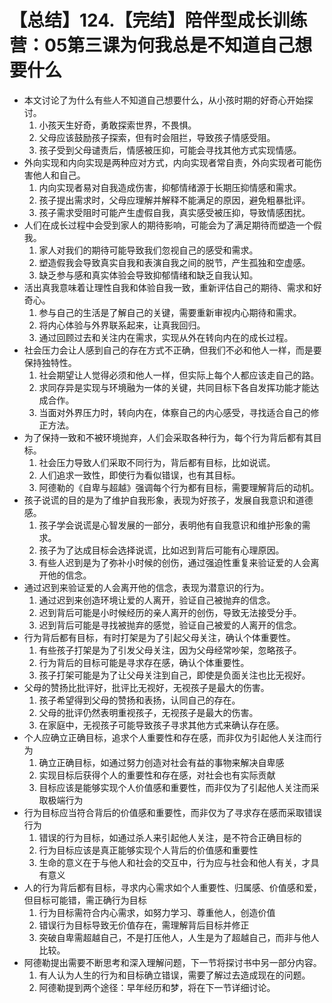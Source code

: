 # 【总结】124.【完结】陪伴型成长训练营：05第三课为何我总是不知道自己想要什么

-   本文讨论了为什么有些人不知道自己想要什么，从小孩时期的好奇心开始探讨。
    1.  小孩天生好奇，勇敢探索世界，不畏惧。
    2.  父母应该鼓励孩子探索，但有时会阻拦，导致孩子情感受阻。
    3.  孩子受到父母谴责后，情感被压抑，可能会寻找其他方式实现情感。
-   外向实现和内向实现是两种应对方式，内向实现者常自责，外向实现者可能伤害他人和自己。
    1.  内向实现者易对自我造成伤害，抑郁情绪源于长期压抑情感和需求。
    2.  孩子提出需求时，父母应理解并解释不能满足的原因，避免粗暴批评。
    3.  孩子需求受阻时可能产生虚假自我，真实感受被压抑，导致情感困扰。
-   人们在成长过程中会受到家人的期待影响，可能会为了满足期待而塑造一个假我。
    1.  家人对我们的期待可能导致我们忽视自己的感受和需求。
    2.  塑造假我会导致真实自我和表演自我之间的脱节，产生孤独和空虚感。
    3.  缺乏参与感和真实体验会导致抑郁情绪和缺乏自我认知。
-   活出真我意味着让理性自我和体验自我一致，重新评估自己的期待、需求和好奇心。
    1.  参与自己的生活是了解自己的关键，需要重新审视内心期待和需求。
    2.  将内心体验与外界联系起来，让真我回归。
    3.  通过回顾过去和关注内在需求，实现从外在转向内在的成长过程。
-   社会压力会让人感到自己的存在方式不正确，但我们不必和他人一样，而是要保持独特性。
    1.  社会期望让人觉得必须和他人一样，但实际上每个人都应该走自己的路。
    2.  求同存异是实现与环境融为一体的关键，共同目标下各自发挥功能才能达成合作。
    3.  当面对外界压力时，转向内在，体察自己的内心感受，寻找适合自己的修正方法。
-   为了保持一致和不被环境抛弃，人们会采取各种行为，每个行为背后都有其目标。
    1.  社会压力导致人们采取不同行为，背后都有目标，比如说谎。
    2.  人们追求一致性，即使行为看似错误，也有其目标。
    3.  阿德勒的《自卑与超越》强调每个行为都有目标，需要理解背后的动机。
-   孩子说谎的目的是为了维护自我形象，表现为好孩子，发展自我意识和道德感。
    1.  孩子学会说谎是心智发展的一部分，表明他有自我意识和维护形象的需求。
    2.  孩子为了达成目标会选择说谎，比如迟到背后可能有心理原因。
    3.  有些人迟到是为了弥补小时候的创伤，通过强迫性重复来验证爱的人会离开他的信念。
-   通过迟到来验证爱的人会离开他的信念，表现为潜意识的行为。
    1.  通过迟到来创造环境让爱的人离开，验证自己被抛弃的信念。
    2.  迟到背后可能是小时候经历的亲人离开的创伤，导致无法接受分手。
    3.  迟到背后可能是寻找被抛弃的感觉，验证自己被爱的人离开的信念。
-   行为背后都有目标，有时打架是为了引起父母关注，确认个体重要性。
    1.  有些孩子打架是为了引发父母关注，因为父母经常吵架，忽略孩子。
    2.  行为背后的目标可能是寻求存在感，确认个体重要性。
    3.  孩子打架可能是为了让父母关注到自己，即使是负面关注也比无视好。
-   父母的赞扬比批评好，批评比无视好，无视孩子是最大的伤害。
    1.  孩子希望得到父母的赞扬和表扬，认同自己的存在。
    2.  父母的批评仍然表明重视孩子，无视孩子是最大的伤害。
    3.  在家庭中，无视孩子可能导致孩子寻求其他方式来确认存在感。
-   个人应确立正确目标，追求个人重要性和存在感，而非仅为引起他人关注而行为
    1.  确立正确目标，如通过努力创造对社会有益的事物来解决自卑感
    2.  实现目标后获得个人的重要性和存在感，对社会也有实际贡献
    3.  目标应该是能够实现个人价值感和重要性，而非仅为了引起他人关注而采取极端行为
-   行为目标应当符合背后的价值感和重要性，而非仅为了寻求存在感而采取错误行为
    1.  错误的行为目标，如通过杀人来引起他人关注，是不符合正确目标的
    2.  行为目标应该是真正能够实现个人背后的价值感和重要性
    3.  生命的意义在于与他人和社会的交互中，行为应与社会和他人有关，才具有意义
-   人的行为背后都有目标，寻求内心需求如个人重要性、归属感、价值感和爱，但目标可能错，需正确行为目标
    1.  行为目标需符合内心需求，如努力学习、尊重他人，创造价值
    2.  错误行为目标导致无价值存在，需理解背后目标并修正
    3.  突破自卑需超越自己，不是打压他人，人生是为了超越自己，而非与他人比较。
-   阿德勒提出需要不断思考和深入理解问题，下一节将探讨书中另一部分内容。
    1.  有人认为人生的行为和目标确立错误，需要了解过去造成现在的问题。
    2.  阿德勒提到两个途径：早年经历和梦，将在下一节详细讨论。